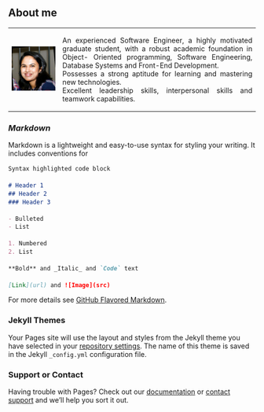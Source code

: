 ## **About me**
   
<table border-collapse="collapse">     
    <tr>         
        <td border="none"><img src="images/pic.jpeg" alt="Italian Trulli"></td>         
        <td border="none"><p align="justify">
            An experienced Software Engineer, a highly motivated graduate student, with a robust academic foundation in Object- Oriented programming, Software Engineering, Database
                        Systems and Front-End Development.<br>Possesses a strong aptitude for learning and mastering
                        new technologies.<br>Excellent leadership skills, interpersonal skills and teamwork capabilities.
            </p></td>     
    </tr> 
</table>


### _Markdown_

Markdown is a lightweight and easy-to-use syntax for styling your writing. It includes conventions for

```markdown
Syntax highlighted code block

# Header 1
## Header 2
### Header 3

- Bulleted
- List

1. Numbered
2. List

**Bold** and _Italic_ and `Code` text

[Link](url) and ![Image](src)
```

For more details see [GitHub Flavored Markdown](https://guides.github.com/features/mastering-markdown/).

### Jekyll Themes

Your Pages site will use the layout and styles from the Jekyll theme you have selected in your [repository settings](https://github.com/erandiranthilake/portfolio/settings). The name of this theme is saved in the Jekyll `_config.yml` configuration file.

### Support or Contact

Having trouble with Pages? Check out our [documentation](https://docs.github.com/categories/github-pages-basics/) or [contact support](https://support.github.com/contact) and we’ll help you sort it out.
